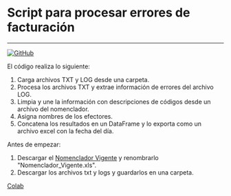 # Script para procesar errores de facturación
---
[![GitHub](https://badges.aleen42.com/src/github.svg)](https://github.com/pablosqvl/logtxt_sumar)

El código realiza lo siguiente:
1.   Carga archivos TXT y LOG desde una carpeta.
2.   Procesa los archivos TXT y extrae información de errores del archivo LOG.
3.   Limpia y une la información con descripciones de códigos desde un archivo del nomenclador.
4.   Asigna nombres de los efectores.
5.   Concatena los resultados en un DataFrame y lo exporta como un archivo excel con la fecha del día.

Antes de empezar:
1.   Descargar el [Nomenclador Vigente](https://sistemasmsp.misiones.gob.ar/nacer/modulos/reportes/nomencladores/nomencladores_vigentes.php) y renombrarlo "Nomenclador_Vigente.xls".
2.   Descargar los archivos txt y logs y guardarlos en una carpeta.

[Colab](https://colab.research.google.com/drive/1qcIv1Ajv7AtshCrUdE1xg6Pk2shxe37t?usp=sharing)
